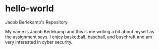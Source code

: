 # hello-world
Jacob Berlekamp's Repository 

My name is Jacob Berlekamp and this is me writing a bit about myself as the assignment says. I enjoy basketball, baseball, and buschraft and am very interested in cyber security. 
